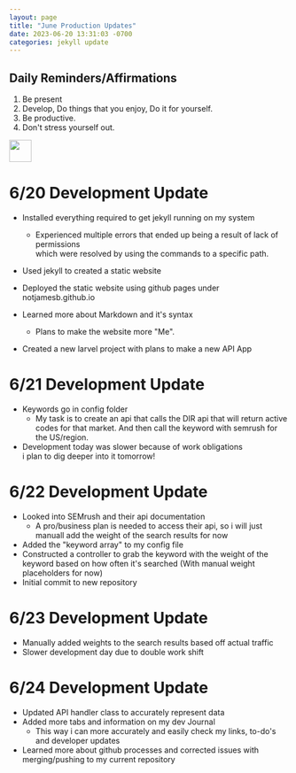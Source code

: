 ```yaml
---
layout: page
title: "June Production Updates"
date: 2023-06-20 13:31:03 -0700
categories: jekyll update
---
```


## Daily Reminders/Affirmations

1. Be present  
2. Develop, Do things that you enjoy, Do it for yourself.
3. Be productive.
4. Don't stress yourself out.

 <img src="https://media.tenor.com/oUBstqaKvYQAAAAC/dogecoin-doge.gif" width="40px" height="40px"/>

# **6/20 Development Update**

- Installed everything required to get jekyll running on my system

  - Experienced multiple errors that ended up being a result of lack of permissions  
    which were resolved by using the commands to a specific path.

- Used jekyll to created a static website
- Deployed the static website using github pages under notjamesb.github.io
- Learned more about Markdown and it's syntax

  - Plans to make the website more "Me".

- Created a new larvel project with plans to make a new API App

# **6/21 Development Update**

- Keywords go in config folder
  - My task is to create an api that calls the DIR api that will return active codes for that market. And then call the keyword with semrush for the US/region.
- Development today was slower because of work obligations  
  i plan to dig deeper into it tomorrow!

# **6/22 Development Update**

- Looked into SEMrush and their api documentation
  - A pro/business plan is needed to access their api, so i will just manuall add the weight of the search results for now
- Added the "keyword array" to my config file
- Constructed a controller to grab the keyword with the weight of the keyword based on how often it's searched (With manual weight placeholders for now)
- Initial commit to new repository

# **6/23 Development Update**

- Manually added weights to the search results based off actual traffic
- Slower development day due to double work shift


# **6/24 Development Update**  

- Updated API handler class to accurately represent data  
- Added more tabs and information on my dev Journal  
  - This way i can more accurately and easily check my links, to-do's and developer updates
- Learned more about github processes and corrected issues with merging/pushing to my current repository
